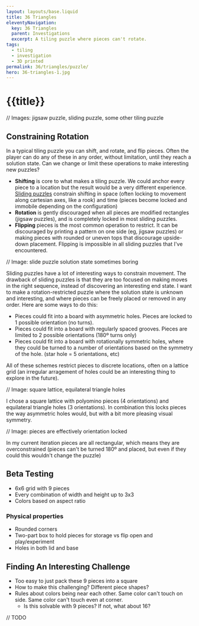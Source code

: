 ```yaml
---
layout: layouts/base.liquid
title: 36 Triangles
eleventyNavigation:
  key: 36 Triangles
  parent: Investigations
  excerpt: A tiling puzzle where pieces can't rotate.
tags:
  - tiling
  - investigation
  - 3D printed
permalink: 36/triangles/puzzle/
hero: 36-triangles-1.jpg 
---
```

# {{title}}

// Images: jigsaw puzzle, sliding puzzle, some other tiling puzzle

## Constraining Rotation

In a typical tiling puzzle you can shift, and rotate, and flip pieces. Often the player can do any of these in any order, without limitation, until they reach a solution state. Can we change or limit these operations to make interesting new puzzles?

* **Shifting** is core to what makes a tiling puzzle. We could anchor every piece to a location but the result would be a very different experience. [Sliding puzzles](https://en.wikipedia.org/wiki/Sliding_puzzle) constrain shifting in space (often locking to movement along cartesian axes, like a rook) and time (pieces become locked and immobile depending on the configuration)
* **Rotation** is gently discouraged when all pieces are modified rectangles (jigsaw puzzles), and is completely locked in most sliding puzzles.
* **Flipping** pieces is the most common operation to restrict. It can be discouraged by printing a pattern on one side (eg, jigsaw puzzles) or making pieces with rounded or uneven tops that discourage upside-down placement. Flipping is impossible in all sliding puzzles that I've encountered.

// Image: slide puzzle solution state sometimes boring

Sliding puzzles have a lot of interesting ways to constrain movement. The drawback of sliding puzzles is that they are too focused on making moves in the right sequence, instead of discovering an interesting end state. I want to make a rotation-restricted puzzle where the solution state is unknown and interesting, and where pieces can be freely placed or removed in any order. Here are some ways to do this:

* Pieces could fit into a board with asymmetric holes. Pieces are locked to 1 possible orientation (no turns).
* Pieces could fit into a board with regularly spaced grooves. Pieces are limited to 2 possible orientations (180º turns only)
* Pieces could fit into a board with rotationally symmetric holes, where they could be turned to a number of orientations based on the symmetry of the hole. (star hole = 5 orientations, etc)

All of these schemes restrict pieces to discrete locations, often on a lattice grid (an irregular arragement of holes could be an interesting thing to explore in the future).

// Image: square lattice, equilateral triangle holes

I chose a square lattice with polyomino pieces (4 orientations) and equilateral triangle holes (3 orientations). In combination this locks pieces the way asymmetric holes would, but with a bit more pleasing visual symmetry.

// Image: pieces are effectively orientation locked

In my current iteration pieces are all rectangular, which means they are overconstrained (pieces can't be turned 180º and placed, but even if they could this wouldn't change the puzzle)

## Beta Testing

* 6x6 grid with 9 pieces
* Every combination of width and height up to 3x3
* Colors based on aspect ratio

### Physical properties

* Rounded corners
* Two-part box to hold pieces for storage vs flip open and play/experiment
* Holes in both lid and base

## Finding An Interesting Challenge

- Too easy to just pack these 9 pieces into a square
- How to make this challenging? Different piece shapes?
- Rules about colors being near each other. Same color can't touch on side. Same color can't touch even at corner.
    -  Is this solvable with 9 pieces? If not, what about 16?

// TODO


